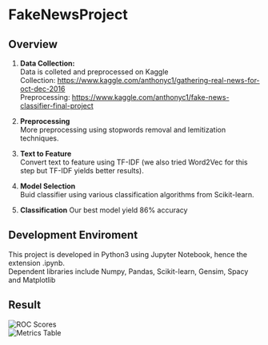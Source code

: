 # FakeNewsProject

## Overview
1. __Data Collection:__  
  Data is colleted and preprocessed on Kaggle   
  Collection: https://www.kaggle.com/anthonyc1/gathering-real-news-for-oct-dec-2016  
  Preprocessing: https://www.kaggle.com/anthonyc1/fake-news-classifier-final-project

2. __Preprocessing__  
More preprocessing using stopwords removal and lemitization techniques.

3. __Text to Feature__  
Convert text to feature using TF-IDF (we also tried Word2Vec for this step but TF-IDF yields better results).

4. __Model Selection__  
Buid classifier using various classification algorithms from Scikit-learn.

5. __Classification__
Our best model yield 86% accuracy

## Development Enviroment
This project is developed in Python3 using Jupyter Notebook, hence the extension .ipynb.  
Dependent libraries include Numpy, Pandas, Scikit-learn, Gensim, Spacy and Matplotlib

## Result 

![ROC Scores](https://github.com/weiggwp/FakeNewsProject/blob/master/results/roc.png)  
![Metrics Table](https://github.com/weiggwp/FakeNewsProject/blob/master/results/classifiers.png)
